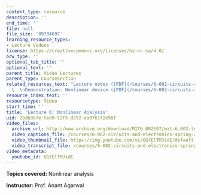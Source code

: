 ```yaml
---
content_type: resource
description: ''
end_time: ''
file: null
file_size: '89784697'
learning_resource_types:
- Lecture Videos
license: https://creativecommons.org/licenses/by-nc-sa/4.0/
ocw_type: ''
optional_tab_title: ''
optional_text: ''
parent_title: Video Lectures
parent_type: CourseSection
related_resources_text: "Lecture notes ([PDF](/courses/6-002-circuits-and-electronics-spring-2007/resources/6002_l6))\
  \  \nDemonstration: Nonlinear device ([PDF](/courses/6-002-circuits-and-electronics-spring-2007/resources/demo_04))"
resource_index_text: ''
resourcetype: Video
start_time: ''
title: 'Lecture 6: Nonlinear Analysis'
uid: 2bdb3b7e-5ed0-12f5-d292-ea9761f2e98f
video_files:
  archive_url: http://www.archive.org/download/MIT6.002S07/mit-6.002-lec6-23sep2003-220k.mp4
  video_captions_file: /courses/6-002-circuits-and-electronics-spring-2007/efcf54598db25698800a18f9866a3edd_OGtElTMJidE.vtt
  video_thumbnail_file: https://img.youtube.com/vi/OGtElTMJidE/default.jpg
  video_transcript_file: /courses/6-002-circuits-and-electronics-spring-2007/6dc096a3fab89219046cb6226f023a15_OGtElTMJidE.pdf
video_metadata:
  youtube_id: OGtElTMJidE
---
```


**Topics covered:** Nonlinear analysis

**Instructor:** Prof. Anant Agarwal

